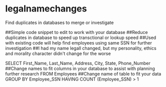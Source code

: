 # legalnamechanges
Find duplicates in databases to merge or investigate


##Simple code snippet to edit to work with your database
##Reduce duplicates in database to speed up transctional or lookup speed
##Used with existing code will help find employees using same SSN for further investigation
##I had my name legall changed, but my personality, ethics and morality character didn't change for the worse


SELECT First_Name, Last_Name, Address, City, State, Phone_Number
##Change names to fit columns in your database to assist with planning further research
FROM Employees
##Change name of table to fit your data
GROUP BY Employee_SSN
HAVING COUNT (Employee_SSN) > 1
